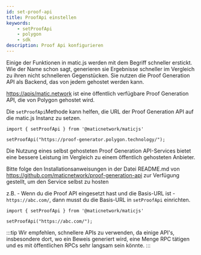 ```yaml
---
id: set-proof-api
title: ProofApi einstellen
keywords:
    - setProofApi
    - polygon
    - sdk
description: Proof Api konfigurieren
---
```


Einige der Funktionen in matic.js werden mit dem Begriff schneller erstickt. Wie der Name schon sagt, generieren sie Ergebnisse schneller im Vergleich zu ihren nicht schnelleren Gegenstücken. Sie nutzen die Proof Generation API als Backend, das von jedem gehostet werden kann.

[https://apis/matic.network](https://apis/matic.network) ist eine öffentlich verfügbare Proof Generation API, die von Polygon gehostet wird.

Die `setProofApi`Methode kann helfen, die URL der Proof Generation API auf die matic.js Instanz zu setzen.

```
import { setProofApi } from '@maticnetwork/maticjs'

setProofApi("https://proof-generator.polygon.technology/");
```

Die Nutzung eines selbst gehosteten Proof Generation API-Services bietet eine bessere Leistung im Vergleich zu einem öffentlich gehosteten Anbieter.

Bitte folge den Installationsanweisungen in der Datei README.md von https://github.com/maticnetwork/proof-generation-api zur Verfügung gestellt, um den Service selbst zu hosten

z.B. - Wenn du die Proof API eingesetzt hast und die Basis-URL ist - `https://abc.com/`, dann musst du die Basis-URL in `setProofApi` einrichten.

```
import { setProofApi } from '@maticnetwork/maticjs'

setProofApi("https://abc.com/");
```

:::tip
Wir empfehlen, schnellere APIs zu verwenden, da einige API's, insbesondere dort, wo ein Beweis generiert wird, eine Menge RPC tätigen und es mit öffentlichen RPCs sehr langsam sein könnte.
:::

